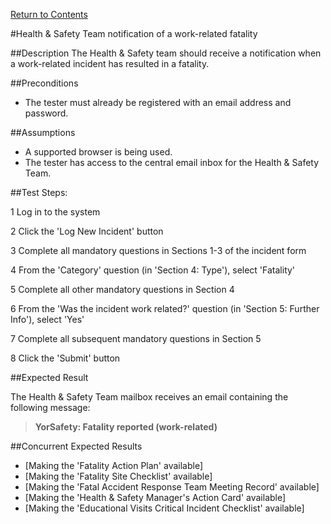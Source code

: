 [Return to Contents](https://github.com/infojam-james/test-cases/blob/master/Contents.md)

#Health & Safety Team notification of a work-related fatality

##Description
The Health & Safety team should receive a notification when a work-related incident has resulted in a fatality.

##Preconditions
+ The tester must already be registered with an email address and password.

##Assumptions
+ A supported browser is being used.
+ The tester has access to the central email inbox for the Health & Safety Team.

##Test Steps:

1 Log in to the system

2 Click the 'Log New Incident' button

3 Complete all mandatory questions in Sections 1-3 of the incident form

4 From the 'Category' question (in 'Section 4: Type'), select 'Fatality'

5 Complete all other mandatory questions in Section 4

6 From the 'Was the incident work related?' question (in 'Section 5: Further Info'), select 'Yes'

7 Complete all subsequent mandatory questions in Section 5

8 Click the 'Submit' button

##Expected Result

The Health & Safety Team mailbox receives an email containing the following message:

>**YorSafety: Fatality reported (work-related)**

##Concurrent Expected Results
+ [Making the 'Fatality Action Plan' available]
+ [Making the 'Fatality Site Checklist' available]
+ [Making the 'Fatal Accident Response Team Meeting Record' available]
+ [Making the 'Health & Safety Manager's Action Card' available]
+ [Making the 'Educational Visits Critical Incident Checklist' available]
